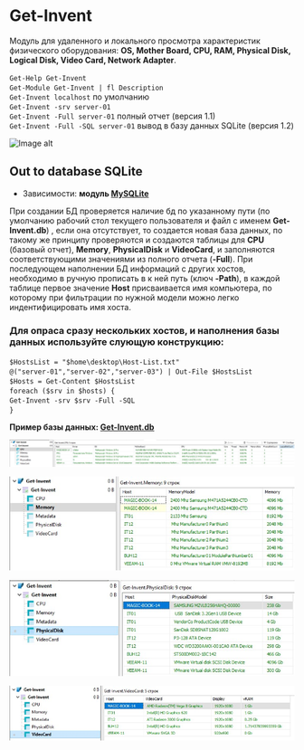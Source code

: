 # Get-Invent
Модуль для удаленного и локального просмотра характеристик физического оборудования: **OS, Mother Board, CPU, RAM, Physical Disk, Logical Disk, Video Card, Network Adapter**.

`Get-Help Get-Invent` \
`Get-Module Get-Invent | fl Description` \
`Get-Invent localhost` по умолчанию \
`Get-Invent -srv server-01` \
`Get-Invent -Full server-01` полный отчет (версия 1.1) \
`Get-Invent -Full -SQL server-01` вывод в базу данных SQLite (версия 1.2)

![Image alt](https://github.com/Lifailon/Get-Invent/blob/rsa/Screen/Example-1.2.jpg)

## Out to database SQLite

* Зависимости: **модуль [MySQLite](https://github.com/jdhitsolutions/MySQLite)**

При создании БД проверяется наличие бд по указанному пути (по умолчанию рабочий стол текущего пользователя и файл с именем **Get-Invent.db**) , если она отсутствует, то создается новая база данных, по такому же принципу проверяются и создаются таблицы для **CPU** (базовый отчет), **Memory**, **PhysicalDisk** и **VideoCard**, и заполняются соответствующими значениями из полного отчета (**-Full**). При последующем наполнении БД информаций с других хостов, необходимо в ручную прописать в к ней путь (ключ **-Path**), в каждой таблице первое значение **Host** присваивается имя компьютера, по которому при фильтрации по нужной модели можно легко индентифицировать имя хоста.

### Для опраса сразу нескольких хостов, и наполнения базы данных используйте слующую конструкцию:

`$HostsList = "$home\desktop\Host-List.txt"` \
`@("server-01","server-02","server-03") | Out-File $HostsList` \
`$Hosts = Get-Content $HostsList` \
`foreach ($srv in $hosts) {` \
`Get-Invent -srv $srv -Full -SQL` \
`}`

**Пример базы данных: [Get-Invent.db](https://github.com/Lifailon/Get-Invent-SQLite/blob/rsa/Database/Get-Invent.db)**

![Image alt](https://github.com/Lifailon/Get-Invent-SQLite/blob/rsa/Database/CPU.jpg)

![Image alt](https://github.com/Lifailon/Get-Invent-SQLite/blob/rsa/Database/Memory.jpg)

![Image alt](https://github.com/Lifailon/Get-Invent-SQLite/blob/rsa/Database/PhysicalDisk.jpg)

![Image alt](https://github.com/Lifailon/Get-Invent-SQLite/blob/rsa/Database/VideoCard.jpg)
